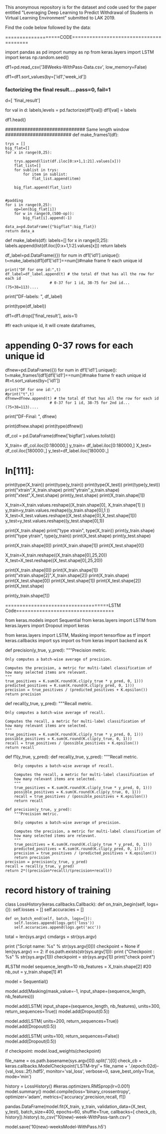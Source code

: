 This anonymous repository is for the dataset and code used for the paper entitled "Leveraging Deep Learning to Predict Withdrawal of Students in Virtual Learning Environment" submitted to LAK 2019.

Find the code below followed by the data:

===================CODE=======================================

import pandas as pd
import numpy as np
from keras.layers import LSTM
import keras
np.random.seed()


df1=pd.read_csv('38Weeks-WithPass-Data.csv', low_memory=False)

df1=df1.sort_values(by=['id1','week_id'])


### factorizing the final result....pass=0, fail=1
d=[ 'final_result']

for val in d:
    labels,levels = pd.factorize(df1[val])
    df1[val] = labels


df1.head()





############################# Same length window ########################
def make_frames1(df):
    
    
    trys = []
    big_flat=[]
    for x in range(0,25): 
        
        trys.append(list(df.iloc[0:x+1,1:21].values[x])) 
        flat_list=[]
        for sublist in trys:         
            for item in sublist:
                flat_list.append(item)
        
        big_flat.append(flat_list) 

    
    #padding
    for i in range(0,25):
        op=len(big_flat[i])
        for w in range(0,(500-op)):
            big_flat[i].append(-1)
    
    data_a=pd.DataFrame({"bigflat":big_flat}) 
    return data_a



def make_labels(df):
    labels=[]
    for x in range(0,25):
        labels.append(list(df.iloc[0:x+1,1:2].values[x]))
    return labels


df_label=pd.DataFrame({})
for num in df1['id1'].unique():    
    t=make_labels(df1[df1['id1']==num])#make frame fr each unique id
    
    
    print("DF for one id:",t)
    df_label=df_label.append(t) # the total df that has all the row for each id
                        # 0-37 for 1 id, 38-75 for 2nd id...(75+38=113)....
    
print("DF-labels: ", df_label)
    
print(type(df_label))

df1=df1.drop(['final_result'], axis=1)


#fr each unique id, it will create dataframes, 
# appending 0-37 rows for each unique id 
dfnew=pd.DataFrame({})
for num in df1['id1'].unique():    
    t=make_frames1(df1[df1['id1']==num])#make frame fr each unique id
    #t=t.sort_values(by=['id1'])
    
    print("DF for one id:",t)
    #print("t",t)
    dfnew=dfnew.append(t) # the total df that has all the row for each id
                        # 0-37 for 1 id, 38-75 for 2nd id...(75+38=113)....
    
print("DF-Final: ", dfnew)
    
print(dfnew.shape)
print(type(dfnew))


df_col = pd.DataFrame(dfnew['bigflat'].values.tolist())



X_train= df_col.iloc[0:180000,] 
y_train= df_label.iloc[0:180000,]
X_test= df_col.iloc[180000:,]
y_test=df_label.iloc[180000:,]




# In[111]:


print(type(X_train))
print(type(y_train))
print(type(X_test))
print(type(y_test))
print("xtrain",X_train.shape)
print("ytrain",y_train.shape)
print("xtest",X_test.shape)
print(y_test.shape)
print(X_train.shape[1])


X_train=X_train.values.reshape((X_train.shape[0], X_train.shape[1] ))
y_train=y_train.values.reshape((y_train.shape[0],1 ))
X_test=X_test.values.reshape((X_test.shape[0],X_test.shape[1]))
y_test=y_test.values.reshape((y_test.shape[0],1))


print(X_train.shape)
print("type xtrain", type(X_train))
print(y_train.shape)
print("type ytrain", type(y_train))
print(X_test.shape)
print(y_test.shape)




print(X_train.shape[0])
print(X_train.shape[1])
print(X_test.shape[0])



X_train=X_train.reshape((X_train.shape[0],25,20))
X_test=X_test.reshape((X_test.shape[0],25,20))



print(X_train.shape[0])
print(X_train.shape[1])
print("xtrain.shape[2]",X_train.shape[2])
print(X_train.shape)
print(X_test.shape[0])
print(X_test.shape[1])
print(X_test.shape[2])
print(X_test.shape)

print(y_train.shape[1])





====================================LSTM Code==================================


from keras.models import Sequential
from keras.layers import LSTM
from keras.layers import  Dropout
import keras



from keras.layers import LSTM, Masking
import tensorflow as tf
import keras.callbacks
import sys
import os
from keras import backend as K

def precision(y_true, y_pred):
    """Precision metric.

    Only computes a batch-wise average of precision.

    Computes the precision, a metric for multi-label classification of
    how many selected items are relevant.
    """
    true_positives = K.sum(K.round(K.clip(y_true * y_pred, 0, 1)))
    predicted_positives = K.sum(K.round(K.clip(y_pred, 0, 1)))
    precision = true_positives / (predicted_positives + K.epsilon())
    return precision

def recall(y_true, y_pred):
    """Recall metric.

    Only computes a batch-wise average of recall.

    Computes the recall, a metric for multi-label classification of
    how many relevant items are selected.
    """
    true_positives = K.sum(K.round(K.clip(y_true * y_pred, 0, 1)))
    possible_positives = K.sum(K.round(K.clip(y_true, 0, 1)))
    recall = true_positives / (possible_positives + K.epsilon())
    return recall

def f1(y_true, y_pred):
    def recall(y_true, y_pred):
        """Recall metric.

        Only computes a batch-wise average of recall.

        Computes the recall, a metric for multi-label classification of
        how many relevant items are selected.
        """
        true_positives = K.sum(K.round(K.clip(y_true * y_pred, 0, 1)))
        possible_positives = K.sum(K.round(K.clip(y_true, 0, 1)))
        recall = true_positives / (possible_positives + K.epsilon())
        return recall

    def precision(y_true, y_pred):
        """Precision metric.

        Only computes a batch-wise average of precision.

        Computes the precision, a metric for multi-label classification of
        how many selected items are relevant.
        """
        true_positives = K.sum(K.round(K.clip(y_true * y_pred, 0, 1)))
        predicted_positives = K.sum(K.round(K.clip(y_pred, 0, 1)))
        precision = true_positives / (predicted_positives + K.epsilon())
        return precision
    precision = precision(y_true, y_pred)
    recall = recall(y_true, y_pred)
    return 2*((precision*recall)/(precision+recall))



# record history of training
class LossHistory(keras.callbacks.Callback):
    def on_train_begin(self, logs={}):
        self.losses = []
        self.accuracies = []

    def on_batch_end(self, batch, logs={}):
        self.losses.append(logs.get('loss'))
        self.accuracies.append(logs.get('acc'))


total = len(sys.argv)
cmdargs = str(sys.argv)

print ("Script name: %s" % str(sys.argv[0]))
checkpoint = None
if len(sys.argv) == 2:
    if os.path.exists(str(sys.argv[1])):
        print ("Checkpoint : %s" % str(sys.argv[1]))
        checkpoint = str(sys.argv[1])
        print("check point")



#LSTM model
sequence_length=10
nb_features = X_train.shape[2] #20
nb_out = y_train.shape[1] #1

model = Sequential()

model.add(Masking(mask_value=-1, input_shape=(sequence_length, nb_features)))

model.add(LSTM(
         input_shape=(sequence_length, nb_features),
         units=300,
         return_sequences=True))
model.add(Dropout(0.5))

model.add(LSTM(
          units=200,
          return_sequences=True))
model.add(Dropout(0.5))


model.add(LSTM(
          units=100,
          return_sequences=False))
model.add(Dropout(0.5))


if checkpoint:
    model.load_weights(checkpoint)

file_name = os.path.basename(sys.argv[0]).split('.')[0]
check_cb = keras.callbacks.ModelCheckpoint('LSTM-try/'+ file_name + '.{epoch:02d}-{val_loss:.2f}.hdf5',
                                           monitor='val_loss',
                                           verbose=0, save_best_only=True, mode='min')

history = LossHistory()
#keras.optimizers.RMSprop(lr=0.001)
model.summary()
model.compile(loss='binary_crossentropy', optimizer='adam', metrics=['accuracy',precision,recall, f1])

pandas.DataFrame(model.fit(X_train, y_train, validation_data=(X_test, y_test), batch_size=400,
          epochs=60, shuffle=True, callbacks=[ check_cb, history]).history).to_csv("10(new)-week-WithPass-tanh.csv")


model.save('10(new)-weeksModel-WithPass.h5')

